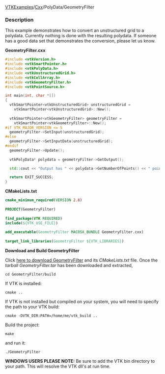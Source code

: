 [VTKExamples](/index/)/[Cxx](/Cxx)/PolyData/GeometryFilter

### Description
This example demonstrates how to convert an unstructured grid to a polydata. Currently nothing is done with the resulting polydata. If someone has a good data set that demonstrates the conversion, please let us know.

**GeometryFilter.cxx**
```c++
#include <vtkVersion.h>
#include <vtkSmartPointer.h>
#include <vtkPolyData.h>
#include <vtkUnstructuredGrid.h>
#include <vtkCellArray.h>
#include <vtkGeometryFilter.h>
#include <vtkPointSource.h>

int main(int, char *[])
{ 
  vtkSmartPointer<vtkUnstructuredGrid> unstructuredGrid = 
    vtkSmartPointer<vtkUnstructuredGrid>::New();
  
  vtkSmartPointer<vtkGeometryFilter> geometryFilter = 
    vtkSmartPointer<vtkGeometryFilter>::New();
#if VTK_MAJOR_VERSION <= 5
  geometryFilter->SetInput(unstructuredGrid);
#else
  geometryFilter->SetInputData(unstructuredGrid);
#endif
  geometryFilter->Update(); 
 
  vtkPolyData* polydata = geometryFilter->GetOutput();

  std::cout << "Output has " << polydata->GetNumberOfPoints() << " points." << std::endl;

  return EXIT_SUCCESS;
}
```
**CMakeLists.txt**
```cmake
cmake_minimum_required(VERSION 2.8)
 
PROJECT(GeometryFilter)
 
find_package(VTK REQUIRED)
include(${VTK_USE_FILE})
 
add_executable(GeometryFilter MACOSX_BUNDLE GeometryFilter.cxx)
 
target_link_libraries(GeometryFilter ${VTK_LIBRARIES})
```

**Download and Build GeometryFilter**

Click [here to download GeometryFilter](https://github.com/lorensen/VTKWikiExamplesTarballs/raw/master/GeometryFilter.tar) and its *CMakeLists.txt* file.
Once the *tarball GeometryFilter.tar* has been downloaded and extracted,
```
cd GeometryFilter/build 
```
If VTK is installed:
```
cmake ..
```
If VTK is not installed but compiled on your system, you will need to specify the path to your VTK build:
```
cmake -DVTK_DIR:PATH=/home/me/vtk_build ..
```
Build the project:
```
make
```
and run it:
```
./GeometryFilter
```
**WINDOWS USERS PLEASE NOTE:** Be sure to add the VTK bin directory to your path. This will resolve the VTK dll's at run time.

